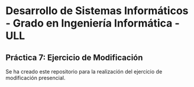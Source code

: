# Desarrollo de Sistemas Informáticos - Grado en Ingeniería Informática - ULL

## Práctica 7: Ejercicio de Modificación

Se ha creado este repositorio para la realización del ejercicio de modificación presencial.
